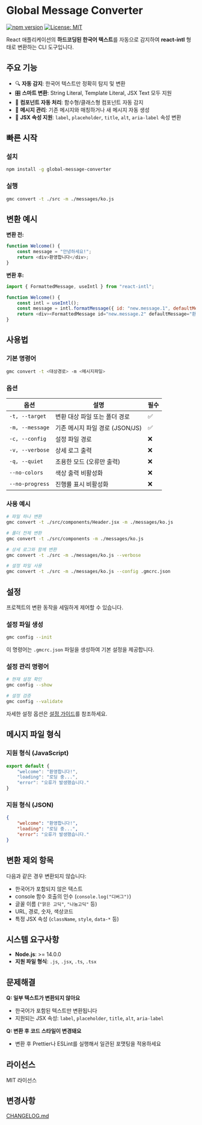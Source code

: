 # Global Message Converter

[![npm version](https://badge.fury.io/js/global-message-converter.svg)](https://badge.fury.io/js/global-message-converter)
[![License: MIT](https://img.shields.io/badge/License-MIT-yellow.svg)](https://opensource.org/licenses/MIT)

React 애플리케이션의 **하드코딩된 한국어 텍스트**를 자동으로 감지하여 **react-intl** 형태로 변환하는 CLI 도구입니다.

## 주요 기능

- 🔍 **자동 감지**: 한국어 텍스트만 정확히 탐지 및 변환
- 🎛️ **스마트 변환**: String Literal, Template Literal, JSX Text 모두 지원
- 🔧 **컴포넌트 자동 처리**: 함수형/클래스형 컴포넌트 자동 감지
- 📝 **메시지 관리**: 기존 메시지와 매칭하거나 새 메시지 자동 생성
- 🎨 **JSX 속성 지원**: `label`, `placeholder`, `title`, `alt`, `aria-label` 속성 변환

## 빠른 시작

### 설치
```bash
npm install -g global-message-converter
```

### 실행
```bash
gmc convert -t ./src -m ./messages/ko.js
```

## 변환 예시

**변환 전:**
```javascript
function Welcome() {
    const message = "안녕하세요!";
    return <div>환영합니다</div>;
}
```

**변환 후:**
```javascript
import { FormattedMessage, useIntl } from "react-intl";

function Welcome() {
    const intl = useIntl();
    const message = intl.formatMessage({ id: "new.message.1", defaultMessage: "안녕하세요!" });
    return <div><FormattedMessage id="new.message.2" defaultMessage="환영합니다" /></div>;
}
```

## 사용법

### 기본 명령어
```bash
gmc convert -t <대상경로> -m <메시지파일>
```

### 옵션

| 옵션 | 설명 | 필수 |
|------|------|------|
| `-t, --target` | 변환 대상 파일 또는 폴더 경로 | ✅ |
| `-m, --message` | 기존 메시지 파일 경로 (JSON/JS) | ✅ |
| `-c, --config` | 설정 파일 경로 | ❌ |
| `-v, --verbose` | 상세 로그 출력 | ❌ |
| `-q, --quiet` | 조용한 모드 (오류만 출력) | ❌ |
| `--no-colors` | 색상 출력 비활성화 | ❌ |
| `--no-progress` | 진행률 표시 비활성화 | ❌ |

### 사용 예시

```bash
# 파일 하나 변환
gmc convert -t ./src/components/Header.jsx -m ./messages/ko.js

# 폴더 전체 변환
gmc convert -t ./src/components -m ./messages/ko.js

# 상세 로그와 함께 변환
gmc convert -t ./src -m ./messages/ko.js --verbose

# 설정 파일 사용
gmc convert -t ./src -m ./messages/ko.js --config .gmcrc.json
```

## 설정

프로젝트의 변환 동작을 세밀하게 제어할 수 있습니다.

### 설정 파일 생성
```bash
gmc config --init
```

이 명령어는 `.gmcrc.json` 파일을 생성하여 기본 설정을 제공합니다.

### 설정 관리 명령어
```bash
# 현재 설정 확인
gmc config --show

# 설정 검증
gmc config --validate
```

자세한 설정 옵션은 [설정 가이드](https://github.com/kimjunyoung90/global-message-converter/blob/main/docs/CONFIGURATION.md)를 참조하세요.

## 메시지 파일 형식

### 지원 형식 (JavaScript)
```javascript
export default {
    "welcome": "환영합니다!",
    "loading": "로딩 중...",
    "error": "오류가 발생했습니다."
}
```

### 지원 형식 (JSON)
```json
{
    "welcome": "환영합니다!",
    "loading": "로딩 중...",
    "error": "오류가 발생했습니다."
}
```

## 변환 제외 항목

다음과 같은 경우 변환되지 않습니다:
- 한국어가 포함되지 않은 텍스트
- console 함수 호출의 인수 (`console.log("디버그")`)
- 글꼴 이름 (`"맑은 고딕"`, `"나눔고딕"` 등)
- URL, 경로, 숫자, 색상코드
- 특정 JSX 속성 (`className`, `style`, `data-*` 등)

## 시스템 요구사항

- **Node.js**: >= 14.0.0
- **지원 파일 형식**: `.js`, `.jsx`, `.ts`, `.tsx`

## 문제해결

**Q: 일부 텍스트가 변환되지 않아요**
- 한국어가 포함된 텍스트만 변환됩니다
- 지원되는 JSX 속성: `label`, `placeholder`, `title`, `alt`, `aria-label`

**Q: 변환 후 코드 스타일이 변경돼요**
- 변환 후 Prettier나 ESLint를 실행해서 일관된 포맷팅을 적용하세요

## 라이선스

MIT 라이선스

## 변경사항

[CHANGELOG.md](https://github.com/kimjunyoung90/global-message-converter/blob/main/CHANGELOG.md)